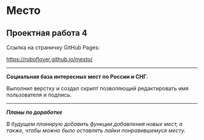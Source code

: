 # Место

## Проектная работа 4

Ссылка на страничку GitHub Pages:

https://roboflover.github.io/mesto/

---

**Социальная база интересных мест по России и СНГ.**

Выполнил верстку и создал скрипт позволяющий редактировать имя пользователя и подпись.

---

**_Планы по доработке_**

_В будущем планирую добавить функции добавления новых мест, а также, чтобы можно было оставлять лайки понравившемуся месту._

